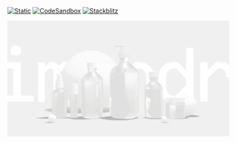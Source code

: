 [![Static](https://img.shields.io/badge/demo-%23646CFF.svg?logo=html5&logoColor=white)](https://pmndrs.github.io/examples/transparent-aesop-bottles)
[![CodeSandbox](https://img.shields.io/badge/codesandbox-040404?logo=codesandbox&logoColor=DBDBDB)](https://codesandbox.io/s/github/pmndrs/examples/tree/main/demos/transparent-aesop-bottles)
[![Stackblitz](https://img.shields.io/badge/stackblitz-fff?logo=Stackblitz&logoColor=1389FD)](https://stackblitz.com/github/pmndrs/examples/tree/main/demos/transparent-aesop-bottles)

![](thumbnail.webp)
